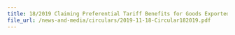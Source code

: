 ```yaml
---
title: 18/2019 Claiming Preferential Tariff Benefits for Goods Exported from Singapore to the European Union under The European Union-Singapore Free Trade Agreement (EUSFTA) 
file_url: /news-and-media/circulars/2019-11-18-Circular182019.pdf
---
```

